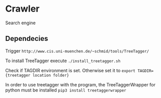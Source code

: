 # Crawler
Search engine
## Dependecies
Trigger
`http://www.cis.uni-muenchen.de/~schmid/tools/TreeTagger/`

To install TreeTagger execute
`./install_treetagger.sh`

Check if TAGDIR environment is set.
Otherwise set it to
`export TAGDIR={treetagger location folder}`

In order to use treetagger with the program, the TreeTaggerWrapper for python 
must be installed
`pip3 install treetaggerwrapper`


